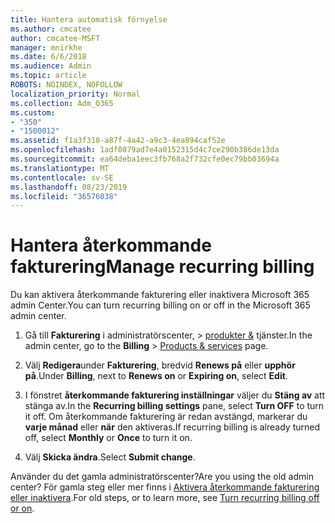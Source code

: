 ```yaml
---
title: Hantera automatisk förnyelse
ms.author: cmcatee
author: cmcatee-MSFT
manager: mnirkhe
ms.date: 6/6/2018
ms.audience: Admin
ms.topic: article
ROBOTS: NOINDEX, NOFOLLOW
localization_priority: Normal
ms.collection: Adm_O365
ms.custom:
- "350"
- "1500012"
ms.assetid: f1a3f310-a87f-4a42-a9c3-4ea894caf52e
ms.openlocfilehash: 1adf0879ad7e4a0152315d4c7ce290b386de13da
ms.sourcegitcommit: ea64deba1eec3fb768a2f732cfe0ec79bb03694a
ms.translationtype: MT
ms.contentlocale: sv-SE
ms.lasthandoff: 08/23/2019
ms.locfileid: "36576038"
---
```

# <a name="manage-recurring-billing"></a><span data-ttu-id="d1416-102">Hantera återkommande fakturering</span><span class="sxs-lookup"><span data-stu-id="d1416-102">Manage recurring billing</span></span>

<span data-ttu-id="d1416-103">Du kan aktivera återkommande fakturering eller inaktivera Microsoft 365 admin Center.</span><span class="sxs-lookup"><span data-stu-id="d1416-103">You can turn recurring billing on or off in the Microsoft 365 admin center.</span></span>
  
1. <span data-ttu-id="d1416-104">Gå till **Fakturering** i administratörscenter, \> [produkter &](https://go.microsoft.com/fwlink/p/?linkid=842054) tjänster.</span><span class="sxs-lookup"><span data-stu-id="d1416-104">In the admin center, go to the **Billing** \> [Products & services](https://go.microsoft.com/fwlink/p/?linkid=842054) page.</span></span>

2. <span data-ttu-id="d1416-105">Välj **Redigera**under **Fakturering**, bredvid **Renews på** eller **upphör på**.</span><span class="sxs-lookup"><span data-stu-id="d1416-105">Under **Billing**, next to **Renews on** or **Expiring on**, select **Edit**.</span></span>

3. <span data-ttu-id="d1416-106">I fönstret **återkommande fakturering inställningar** väljer du **Stäng av** att stänga av.</span><span class="sxs-lookup"><span data-stu-id="d1416-106">In the **Recurring billing settings** pane, select **Turn OFF** to turn it off.</span></span> <span data-ttu-id="d1416-107">Om återkommande fakturering är redan avstängd, markerar du **varje månad** eller **när** den aktiveras.</span><span class="sxs-lookup"><span data-stu-id="d1416-107">If recurring billing is already turned off, select **Monthly** or **Once** to turn it on.</span></span>

4. <span data-ttu-id="d1416-108">Välj **Skicka ändra**.</span><span class="sxs-lookup"><span data-stu-id="d1416-108">Select **Submit change**.</span></span>

<span data-ttu-id="d1416-109">Använder du det gamla administratörscenter?</span><span class="sxs-lookup"><span data-stu-id="d1416-109">Are you using the old admin center?</span></span> <span data-ttu-id="d1416-110">För gamla steg eller mer finns i [Aktivera återkommande fakturering eller inaktivera](https://docs.microsoft.com/office365/admin/subscriptions-and-billing/renew-your-subscription?view=o365-worldwide#turn-recurring-billing-off-or-on).</span><span class="sxs-lookup"><span data-stu-id="d1416-110">For old steps, or to learn more, see [Turn recurring billing off or on](https://docs.microsoft.com/office365/admin/subscriptions-and-billing/renew-your-subscription?view=o365-worldwide#turn-recurring-billing-off-or-on).</span></span>

